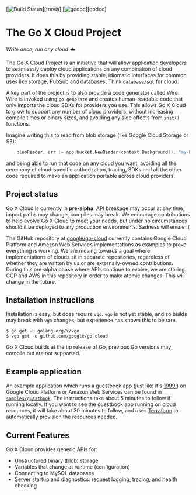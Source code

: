 [![Build Status](https://travis-ci.com/google/go-cloud.svg?branch=master)][travis]
[![godoc](https://godoc.org/github.com/google/go-cloud?status.svg)][godoc]

# The Go X Cloud Project
_Write once, run any cloud ☁️_

The Go X Cloud Project is an initiative that will allow application developers to seamlessly deploy cloud applications on any combination of cloud providers. It does this by providing stable, idiomatic interfaces for common uses like storage, PubSub and databases. Think `database/sql` for cloud.

A key part of the project is to also provide a code generator called Wire. Wire is invoked using `go generate` and creates human-readable code that only imports the cloud SDKs for providers you use. This allows Go X Cloud to grow to support any number of cloud providers, without increasing compile times or binary sizes, and avoiding any side effects from `init()` functions.

Imagine writing this to read from blob storage (like Google Cloud Storage or S3):

```go
	blobReader, err := app.bucket.NewReader(context.Background(), "my-blob")
```

and being able to run that code on any cloud you want, avoiding all the ceremony of cloud-specific authorization, tracing, SDKs and all the other code required to make an application portable across cloud providers. 
	
## Project status
Go X Cloud is currently in __pre-alpha__. API breakage may occur at any time, import paths may change, compiles may break. We encourage contributions to help evolve Go X Cloud to meet your needs, but under no circumstances should it be deployed to any production environments. Sadness will ensue :(

The GitHub repository at [google/go-cloud](https://github.com/google/go-cloud) currently contains Google Cloud Platform and Amazon Web Services implementations as examples to prove everything is working. We are moving towards a goal where implementations of clouds sit in separate repositories, regardless of whether they are written by us or are externally-owned contributions. During this pre-alpha phase where APIs continue to evolve, we are storing GCP and AWS in this repository in order to make atomic changes. This will change in the future.

## Installation instructions
Installation is easy, but does require `vgo`. `vgo` is not yet stable, and so builds may break with `vgo` changes, but experience has shown this to be rare.

```
$ go get -u golang.org/x/vgo
$ vgo get -u github.com/google/go-cloud
```
Go X Cloud builds at the tip release of Go, previous Go versions may compile but are not supported.

## Example application
An example application which runs a guestbook app (just like it's [1999!](https://www.oocities.org/)) on Google Cloud Platform or Amazon Web Services can be found in [`samples/guestbook`](https://github.com/google/go-cloud/tree/master/samples/guestbook). The instructions take about 5 minutes to follow if running locally. If you want to see the guestbook app running on cloud resources, it will take about 30 minutes to follow, and uses [Terraform](http://terraform.io) to automatically provision the  resources needed.

## Current Features

Go X Cloud provides generic APIs for:

-   Unstructured binary (blob) storage
-   Variables that change at runtime (configuration)
-   Connecting to MySQL databases
-   Server startup and diagnostics: request logging, tracing, and health
    checking
